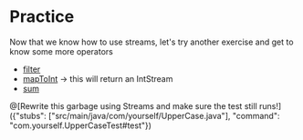 # Practice
Now that we know how to use streams, let's try another exercise and get to know some more operators
 * [filter](https://docs.oracle.com/javase/8/docs/api/java/util/stream/Stream.html#filter-java.util.function.Predicate-)
 * [mapToInt](https://docs.oracle.com/javase/8/docs/api/java/util/stream/Stream.html#mapToInt-java.util.function.ToIntFunction-) → this will return an IntStream
 * [sum](https://docs.oracle.com/javase/8/docs/api/java/util/stream/IntStream.html#sum--)

@[Rewrite this garbage using Streams and make sure the test still runs!]({"stubs": ["src/main/java/com/yourself/UpperCase.java"], "command": "com.yourself.UpperCaseTest#test"})
